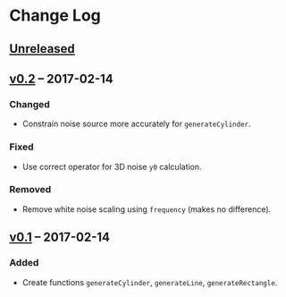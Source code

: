 # Change Log

## [Unreleased]

## [v0.2] – 2017-02-14
### Changed
- Constrain noise source more accurately for `generateCylinder`.

### Fixed
- Use correct operator for 3D noise `y0` calculation.

### Removed
- Remove white noise scaling using `frequency` (makes no difference).

## [v0.1] – 2017-02-14
### Added
- Create functions `generateCylinder`, `generateLine`, `generateRectangle`.

[Unreleased]: https://github.com/joshforisha/fractal-noise-js/compare/v0.2...HEAD
[v0.2]: https://github.com/joshforisha/fractal-noise-js/compare/v0.1...v0.2
[v0.1]: https://github.com/joshforisha/fractal-noise-js/releases/tag/v0.1
